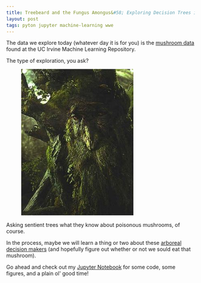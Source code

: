 ```yaml
---
title: Treebeard and the Fungus Amongus&#58; Exploring Decision Trees in Scikit Learn
layout: post
tags: pyton jupyter machine-learning wwe
---
```


The data we explore today (whatever day it is for you) is the [mushroom data](https://archive.ics.uci.edu/ml/machine-learning-databases/mushroom/)
found at the UC Irvine Machine Learning Repository.

The type of exploration, you ask?

<figure>
<img src="/images/Treebeard.jpg" alt="Treebeard." width="300vw">
</figure>

Asking sentient trees what they know about poisonous mushrooms, of course.

In the process, maybe we will learn a thing or two about these 
[arboreal decision makers](http://scikit-learn.org/stable/modules/tree.html#tree)
(and hopefully figure out whether or not we sould eat that mushroom).

Go ahead and check out my [Jupyter Notebook](https://github.com/krbnite/FungusAmongus/blob/master/Decision-Trees-in-Sklearn.ipynb)
for some code, some figures, and a plain ol' good time!
